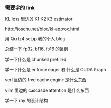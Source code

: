 ### 需要学的 link

KL loss 里边的 K1 K2 K3 estimator

http://joschu.net/blog/kl-approx.html 



用 Qurtz4 setup 我的个人 blog



总结一下 fp32, bf16, fp16 的区别



学一下什么是 chunked prefilled



学一下什么是 enforce eager 和 什么是 CUDA Graph



verl 里边的 free cache engine 是什么东西



vllm 里边的 cascasde attention 是什么东西



学一下 ray 的设计结构
